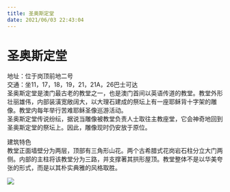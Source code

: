 ```yaml
---
title: 圣奥斯定堂  
date: 2021/06/03 22:43:04  
---
```

  
# 圣奥斯定堂  
地址：位于岗顶前地二号  
交通：坐11，17，18，19，21，21A，26巴士可达  
圣奥斯定堂是澳门最古老的教堂之一，也是澳门首间以英语传道的教堂。教堂外形壮丽雄伟，内部装潢宽敞阔大，以大理石建成的祭坛上有一座耶稣背十字架的雕像。教堂内每年举行苦难耶稣圣像巡游活动。  
圣奥斯定堂传说纷纭，据说当雕像被教堂负责人士取往主教座堂，它会神奇地回到圣奥斯定堂的祭坛上。因此，雕像现时仍安放于原位。  
  
建筑特色  
教堂正面墙壁分为两层，顶部有三角形山花。两个古希腊式花岗岩石柱分立大门两侧。内部的主柱将该教堂分为三路，并支撑著其拱形屋顶。教堂整体不是以华美夸张的形式，而是以其朴实典雅的风格取胜。  
  
![](https://raw.staticdn.net/szqq0512/Pic/main/img/202201212154967.png)  